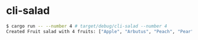# cli-salad

```bash
$ cargo run -- --number 4 # target/debug/cli-salad --number 4
Created Fruit salad with 4 fruits: ["Apple", "Arbutus", "Peach", "Pear"]
```
